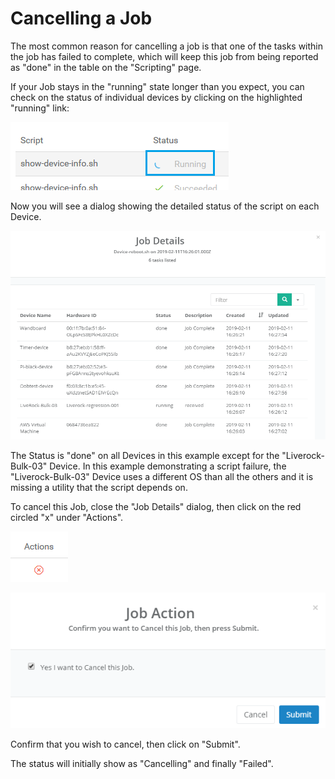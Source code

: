 # Cancelling a Job

The most common reason for cancelling a job is that one of the tasks within the job has failed to complete, which will keep this job from being reported as "done" in the table on the "Scripting" page.

If your Job stays in the "running" state longer than you expect, you can check on the status of individual devices by clicking on the highlighted "running" link:

![](../../.gitbook/assets/image%20%28116%29.png)

Now you will see a dialog showing the detailed status of the script on each Device.

![](../../.gitbook/assets/image%20%2876%29.png)

The Status is "done" on all Devices in this example except for the "Liverock-Bulk-03" Device.  In this example demonstrating a script failure, the "Liverock-Bulk-03" Device uses a different OS than all the others and it is missing a utility that the script depends on.

To cancel this Job, close the "Job Details" dialog, then click on the red circled "x" under "Actions".

![](../../.gitbook/assets/image%20%2814%29.png)

![](../../.gitbook/assets/image%20%28211%29.png)

Confirm that you wish to cancel, then click on "Submit".

The status will initially show as "Cancelling" and finally "Failed".

